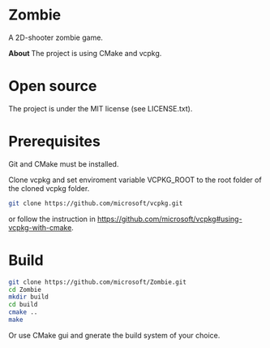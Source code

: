 Zombie
======
A 2D-shooter zombie game.

<b> About </b>
The project is using CMake and vcpkg.

Open source
====
The project is under the MIT license (see LICENSE.txt).

Prerequisites
====
Git and CMake must be installed.

Clone vcpkg and set enviroment variable VCPKG_ROOT to the root folder of the cloned vcpkg folder.

```bash
git clone https://github.com/microsoft/vcpkg.git
```

or follow the instruction in https://github.com/microsoft/vcpkg#using-vcpkg-with-cmake.

Build
====
```bash
git clone https://github.com/microsoft/Zombie.git
cd Zombie
mkdir build
cd build
cmake ..
make
```

Or use CMake gui and gnerate the build system of your choice.
